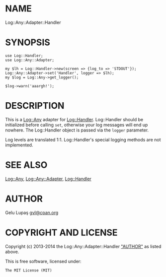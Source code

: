# NAME

Log::Any::Adapter::Handler

# SYNOPSIS

    use Log::Handler;
    use Log::Any::Adapter;

    my $lh = Log::Handler->new(screen => {log_to => 'STDOUT'});
    Log::Any::Adapter->set('Handler', logger => $lh);
    my $log = Log::Any->get_logger();

    $log->warn('aaargh!');

# DESCRIPTION

This is a [Log::Any](https://metacpan.org/pod/Log::Any) adapter for [Log::Handler](https://metacpan.org/pod/Log::Handler). Log::Handler should be
initialized before calling `set`, otherwise your log messages will end up
nowhere. The Log::Handler object is passed via the `logger` parameter.

Log levels are translated 1:1. Log::Handler's special logging methods are not
implemented.

# SEE ALSO

[Log::Any](https://metacpan.org/pod/Log::Any), [Log::Any::Adapter](https://metacpan.org/pod/Log::Any::Adapter), [Log::Handler](https://metacpan.org/pod/Log::Handler)

# AUTHOR

Gelu Lupaş <gvl@cpan.org>

# COPYRIGHT AND LICENSE

Copyright (c) 2013-2014 the Log::Any::Adapter::Handler ["AUTHOR"](#author) as listed
above.

This is free software, licensed under:

    The MIT License (MIT)
